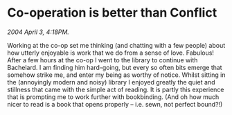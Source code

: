 Co-operation is better than Conflict
====================================

*2004 April 3, 4:18PM.*

Working at the co-op set me thinking (and chatting with a few people) about how utterly enjoyable is work that we do from a sense of love. Fabulous! After a few hours at the co-op I went to the library to continue with Bachelard. I am finding him hard-going, but every so often bits emerge that somehow strike me, and enter my being as worthy of notice. Whilst sitting in the (annoyingly modern and noisy) library I enjoyed greatly the quiet and stillness that came with the simple act of reading. It is partly this experience that is prompting me to work further with bookbinding. (And oh how much nicer to read is a book that opens properly &#8211; i.e. sewn, not perfect bound?!)
